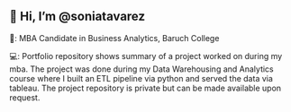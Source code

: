 ## 👋 Hi, I’m @soniatavarez

📓: MBA Candidate in Business Analytics, Baruch College

💻: Portfolio repository shows summary of a project worked on during my mba. The project was done during my Data Warehousing and Analytics course where I built an ETL pipeline via python and served the data via tableau. The project repository is private but can be made available upon request.
